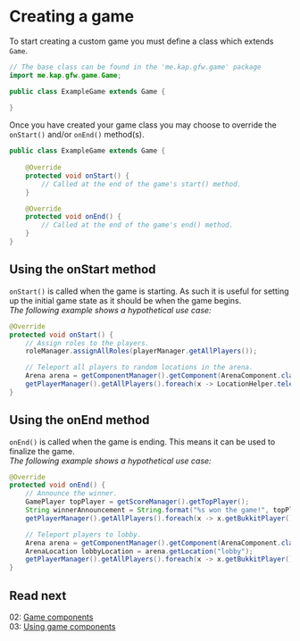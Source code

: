 # Creating a game
To start creating a custom game you must define a class which extends `Game`.
```java
// The base class can be found in the 'me.kap.gfw.game' package
import me.kap.gfw.game.Game;

public class ExampleGame extends Game {
    
}
```
Once you have created your game class you may choose to override the `onStart()` and/or `onEnd()` method(s).
```java
public class ExampleGame extends Game {
    
    @Override
    protected void onStart() {
        // Called at the end of the game's start() method.
    }

    @Override
    protected void onEnd() {
        // Called at the end of the game's end() method.
    }
}
```

## Using the onStart method
`onStart()` is called when the game is starting.
As such it is useful for setting up the initial game state as it should be when the game begins.\
*The following example shows a hypothetical use case:*
```java
@Override
protected void onStart() {
    // Assign roles to the players.
    roleManager.assignAllRoles(playerManager.getAllPlayers());

    // Teleport all players to random locations in the arena.
    Arena arena = getComponentManager().getComponent(ArenaComponent.class).getArena();    
    getPlayerManager().getAllPlayers().foreach(x -> LocationHelper.teleportToRandomLocation(x, arena.getAllLocations()))    
}
```

## Using the onEnd method
`onEnd()` is called when the game is ending.
This means it can be used to finalize the game.\
*The following example shows a hypothetical use case:*
```java
@Override 
protected void onEnd() {
    // Announce the winner.
    GamePlayer topPlayer = getScoreManager().getTopPlayer();
    String winnerAnnouncement = String.format("%s won the game!", topPlayer.getBukkitPlayer().getDisplayeName());
    getPlayerManager().getAllPlayers().foreach(x -> x.getBukkitPlayer().sendMessage(winnerAnnouncement));

    // Teleport players to lobby.
    Arena arena = getComponentManager().getComponent(ArenaComponent.class).getArena();
    ArenaLocation lobbyLocation = arena.getLocation("lobby");
    getPlayerManager().getAllPlayers().foreach(x -> x.getBukkitPlayer().teleport(lobbyLocation.bukkitLocation()));
}
```

## Read next
02: [Game components](./02-game-components.md)\
03: [Using game components](./03-using-game-components)